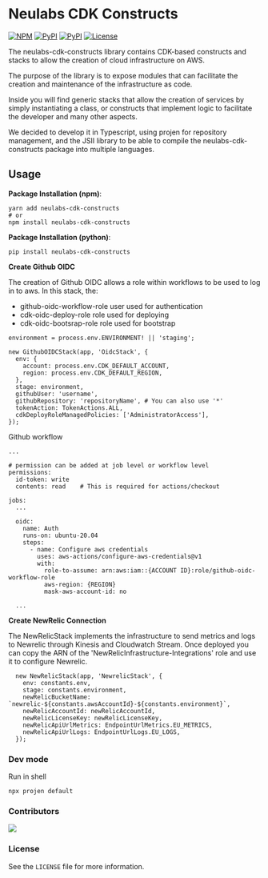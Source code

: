 # Neulabs CDK Constructs

[![NPM](https://img.shields.io/npm/v/neulabs-cdk-constructs?color=blue&label=npm+cdk)](https://www.npmjs.com/package/neulabs-cdk-constructs)
[![PyPI](https://img.shields.io/pypi/v/neulabs-cdk-constructs?color=blue&label=pypi+cdk)](https://pypi.org/project/neulabs-cdk-constructs/)
[![PyPI](https://img.shields.io/github/last-commit/neulabscom/neulabs-cdk-constructs/main)](https://github.com/neulabscom/neulabs-cdk-constructs/commits/main)
[![License](https://img.shields.io/badge/license-Apache--2.0-blue)](https://github.com/neulabscom/neulabs-cdk-constructs/blob/main/LICENSE)

The neulabs-cdk-constructs library contains CDK-based constructs and stacks to allow the creation of cloud infrastructure on AWS.

The purpose of the library is to expose modules that can facilitate the creation and maintenance of the infrastructure as code.

Inside you will find generic stacks that allow the creation of services by simply instantiating a class, or constructs that implement logic to facilitate the developer and many other aspects.

We decided to develop it in Typescript, using projen for repository management, and the JSII library to be able to compile the neulabs-cdk-constructs package into multiple languages.

## Usage

**Package Installation (npm)**:

```
yarn add neulabs-cdk-constructs
# or
npm install neulabs-cdk-constructs
```

**Package Installation (python)**:

```
pip install neulabs-cdk-constructs
```

**Create Github OIDC**

The creation of Github OIDC allows a role within workflows to be used to log in to aws.
In this stack, the:

* github-oidc-workflow-role user used for authentication
* cdk-oidc-deploy-role role used for deploying
* cdk-oidc-bootsrap-role role used for bootstrap

```
environment = process.env.ENVIRONMENT! || 'staging';

new GithubOIDCStack(app, 'OidcStack', {
  env: {
    account: process.env.CDK_DEFAULT_ACCOUNT,
    region: process.env.CDK_DEFAULT_REGION,
  },
  stage: environment,
  githubUser: 'username',
  githubRepository: 'repositoryName', # You can also use '*'
  tokenAction: TokenActions.ALL,
  cdkDeployRoleManagedPolicies: ['AdministratorAccess'],
});
```

Github workflow

```
...

# permission can be added at job level or workflow level
permissions:
  id-token: write
  contents: read    # This is required for actions/checkout

jobs:
  ...

  oidc:
    name: Auth
    runs-on: ubuntu-20.04
    steps:
      - name: Configure aws credentials
        uses: aws-actions/configure-aws-credentials@v1
        with:
          role-to-assume: arn:aws:iam::{ACCOUNT ID}:role/github-oidc-workflow-role
          aws-region: {REGION}
          mask-aws-account-id: no

  ...
```

**Create NewRelic Connection**

The NewRelicStack implements the infrastructure to send metrics and logs to Newrelic through Kinesis and Cloudwatch Stream.
Once deployed you can copy the ARN of the 'NewRelicInfrastructure-Integrations' role and use it to configure Newrelic.

```
  new NewRelicStack(app, 'NewrelicStack', {
    env: constants.env,
    stage: constants.environment,
    newRelicBucketName: `newrelic-${constants.awsAccountId}-${constants.environment}`,
    newRelicAccountId: newRelicAccountId,
    newRelicLicenseKey: newRelicLicenseKey,
    newRelicApiUrlMetrics: EndpointUrlMetrics.EU_METRICS,
    newRelicApiUrlLogs: EndpointUrlLogs.EU_LOGS,
  });
```

### Dev mode

Run in shell

```
npx projen default
```

### Contributors

<a href="https://github.com/neulabscom/neulabs-cdk-constructs/graphs/contributors"> <img src="https://contrib.rocks/image?repo=neulabscom/neulabs-cdk-constructs" /> </a>

### License

See the `LICENSE` file for more information.

